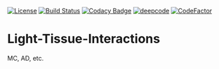 [![License](https://img.shields.io/badge/license-GNU_GPLv3-orange.svg)](https://github.com/VulpesCorsac/Geo/blob/master/LICENSE) 
[![Build Status](https://ci.appveyor.com/api/projects/status/29ba1qdagqtfmbpw?svg=true)](https://ci.appveyor.com/project/VulpesCorsac/light-tissue-interactions/)
[![Codacy Badge](https://app.codacy.com/project/badge/Grade/335b72ee6d004fbda33b84d92fb7b66c)](https://www.codacy.com/gh/VulpesCorsac/Light-Tissue-Interactions/dashboard?utm_source=github.com&amp;utm_medium=referral&amp;utm_content=VulpesCorsac/Light-Tissue-Interactions&amp;utm_campaign=Badge_Grade)
[![deepcode](https://www.deepcode.ai/api/gh/badge?key=eyJhbGciOiJIUzI1NiIsInR5cCI6IkpXVCJ9.eyJwbGF0Zm9ybTEiOiJnaCIsIm93bmVyMSI6IlZ1bHBlc0NvcnNhYyIsInJlcG8xIjoiTGlnaHQtVGlzc3VlLUludGVyYWN0aW9ucyIsImluY2x1ZGVMaW50IjpmYWxzZSwiYXV0aG9ySWQiOjE2MDkxLCJpYXQiOjE2MTkzNzY5NzZ9.Rw_8dq6WMsEgU2_HudmVREkEteOIdgeb-RtSH1mvfak)](https://www.deepcode.ai/app/gh/VulpesCorsac/Light-Tissue-Interactions/_/dashboard?utm_content=gh%2FVulpesCorsac%2FLight-Tissue-Interactions)
[![CodeFactor](https://www.codefactor.io/repository/github/vulpescorsac/light-tissue-interactions/badge)](https://www.codefactor.io/repository/github/vulpescorsac/light-tissue-interactions)

# Light-Tissue-Interactions
MC, AD, etc.
